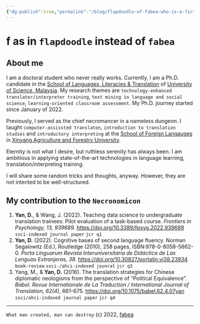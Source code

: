 ```yaml
---
{"dg-publish":true,"permalink":"/blog/flapdoodle-of-fabea-who-is-a-fictional-figure/","tags":"gardenEntry","dgHomeLink":true,"dgPassFrontmatter":false}
---
```



# f as in `flapdoodle` instead of `fabea`

## About me
I am a doctoral student who never really works. Currently, I am a Ph.D. candidate in the [School of Languages, Literacies & Translation](https://ppblt.usm.my/) of [University of Science, Malaysia](http://www.usm.my/). My research themes are `technology-enhanced translator/interpreter training`, `text mining in language and social science`, `learning-oriented classroom assessment`. My Ph.D. journey started since January of 2022. 

Previously, I served as the chief necromancer in a nameless dungeon. I taught `computer-assissted translaton`, `introduction to translation studies` and `introductory interpreting` at the [School of Foreign Langauges](https://www.xyafu.edu.cn/wgyxy/) in [Xinyang Agriculture and Forestry University](https://www.xyafu.edu.cn/).

Eternity is not what I desire, but ruthless serenity has always been. I am ambitious in applying state-of-the-art technologies in language learning, translation/interpreting training. 

I will share some random tricks and thoughts, anyway. However, they are not intented to be well-structured. 


## My contribution to the `Necronomicon`

1. **Yan, D.**, & Wang, J. (2022). Teaching data science to undergraduate translation trainees: Pilot evaluation of a task-based course. *Frontiers in Psychology, 13, 939689.* https://doi.org/10.3389/fpsyg.2022.939689 `ssci-indexed journal paper` `jcr q1`
3. **Yan, D.** (2022). Cognitive bases of second language fluency. Norman Segalowitz (Ed.), Routledge (2010), 258 pages, ISBN:978-0-8058-5662-0. *Porta Linguarum Revista Interuniversitaria de Didáctica de Las Lenguas Extranjeras, 38.* https://doi.org/10.30827/portalin.vi38.23934 `book-review` `ssci-/ahci-indexed jounral` `jcr q3`
4. Yang, M., & **Yan, D.** (2016). The translation strategies for Chinese diplomatic neologisms from the perspective of “Political Equivalence”. *Babel. Revue Internationale de La Traduction / International Journal of Translation, 62(4)*, 661–675. https://doi.org/10.1075/babel.62.4.07yan  `ssci/ahci-indexed journal paper` `jcr q4`

---
`What man created, man can destroy`
(c) 2022, [fabea](https://www.870603.xyz/)